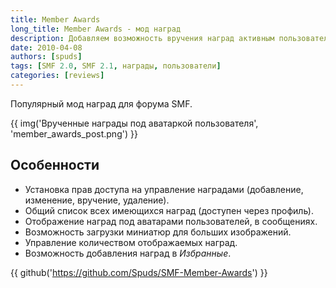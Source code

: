```yaml
---
title: Member Awards
long_title: Member Awards - мод наград
description: Добавляем возможность вручения наград активным пользователям форума.
date: 2010-04-08
authors: [spuds]
tags: [SMF 2.0, SMF 2.1, награды, пользователи]
categories: [reviews]
---
```


Популярный мод наград для форума SMF.

<!-- more -->

{{ img('Врученные награды под аватаркой пользователя', 'member_awards_post.png') }}

## Особенности

- Установка прав доступа на управление наградами (добавление, изменение, вручение, удаление).
- Общий список всех имеющихся наград (доступен через профиль).
- Отображение наград под аватарами пользователей, в сообщениях.
- Возможность загрузки миниатюр для больших изображений.
- Управление количеством отображаемых наград.
- Возможность добавления наград в _Избранные_.

{{ github('https://github.com/Spuds/SMF-Member-Awards') }}
